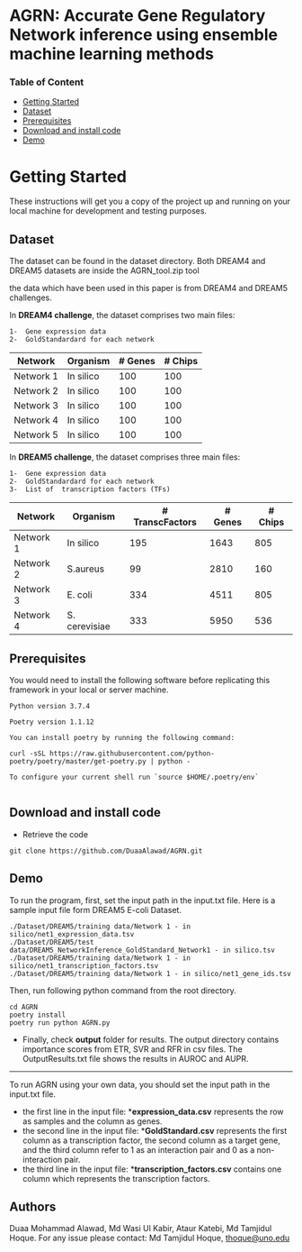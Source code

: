 #   AGRN: Accurate Gene Regulatory Network inference using ensemble machine learning methods 


### Table of Content

- [Getting Started](#getting-started)
- [Dataset](#Dataset)
- [Prerequisites](#Prerequisites)
- [Download and install code](#download-and-install-code)
- [Demo](#demo)

  
# Getting Started
 

These instructions will get you a copy of the project up and running on your local machine for development and testing purposes. 

 ## Dataset
The dataset can be found in the dataset directory. Both DREAM4 and DREAM5 datasets are inside the AGRN_tool.zip tool

the data which have been used in this paper is from DREAM4 and DREAM5 challenges.

In **DREAM4 challenge**, the dataset  comprises two main files:

    1-  Gene expression data
    2-  GoldStandardard for each network


|    Network    |    Organism      | # Genes | # Chips |
| ------------- | ---------------- | --------|---------|
|    Network 1  |   In silico      |   100   |   100   |
|    Network 2  |   In silico      |   100   |   100   |
|    Network 3  |   In silico      |   100   |   100   |
|    Network 4  |   In silico      |   100   |   100   |
|    Network 5  |   In silico      |   100   |   100   |








In **DREAM5 challenge**, the dataset  comprises three main files:

    1-  Gene expression data
    2-  GoldStandardard for each network
    3-  List of  transcription factors (TFs)


|    Network    |    Organism      | # TranscFactors  | # Genes | # Chips |
| ------------- | ---------------- | -----------------| --------|---------|
|    Network 1  |   In silico      |        195       |   1643  |   805   |
|    Network 2  |   S.aureus       |        99        |   2810  |   160   |
|    Network 3  |   E. coli        |        334       |   4511  |   805   |
|    Network 4  |   S. cerevisiae  |        333       |   5950  |   536   |


## Prerequisites

You would need to install the following software before replicating this framework in your local or server machine.

 ```
Python version 3.7.4

Poetry version 1.1.12

You can install poetry by running the following command:

curl -sSL https://raw.githubusercontent.com/python-poetry/poetry/master/get-poetry.py | python -

To configure your current shell run `source $HOME/.poetry/env`


```
  
## Download and install code

- Retrieve the code

```
git clone https://github.com/DuaaAlawad/AGRN.git

```

## Demo

To run the program, first, set the input path in the input.txt file. Here is a sample input file form DREAM5 E-coli Dataset.

```
./Dataset/DREAM5/training data/Network 1 - in silico/net1_expression_data.tsv
./Dataset/DREAM5/test data/DREAM5_NetworkInference_GoldStandard_Network1 - in silico.tsv
./Dataset/DREAM5/training data/Network 1 - in silico/net1_transcription_factors.tsv
./Dataset/DREAM5/training data/Network 1 - in silico/net1_gene_ids.tsv
```


Then, run following python command from the root directory.

```
cd AGRN
poetry install
poetry run python AGRN.py

```

- Finally, check **output** folder for results. The output directory contains importance scores from ETR, SVR and RFR in csv files. The OutputResults.txt file shows the results in AUROC and AUPR.

--------------------------------------------------------------------------------

To run AGRN using your own data, you should set the input path in the input.txt file. 
- the first line in the input file: ***expression_data.csv** represents the row as samples and the column as genes.
- the second line in the input file: ***GoldStandard.csv** represents the first column as a transcription factor, the second column as a target gene, and the third column refer to 1  as an interaction pair and 0 as a non-interaction pair.
- the third line in the input file: ***transcription_factors.csv** contains one column which represents the transcription factors.

## Authors

Duaa Mohammad Alawad, Md Wasi Ul Kabir, Ataur Katebi, Md Tamjidul Hoque. For any issue please contact: Md Tamjidul Hoque, thoque@uno.edu 
